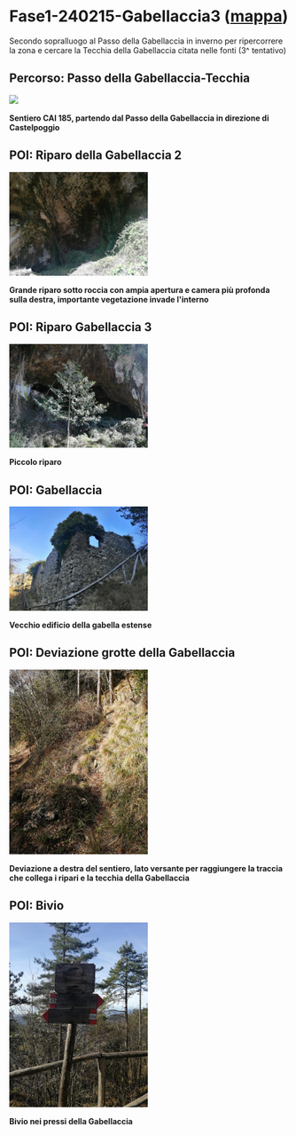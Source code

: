 # Fase1-240215-Gabellaccia3 ([mappa](https://umap.openstreetmap.fr/it/map/fase1-240215-passodellagabellaccia_1067183))
Secondo sopralluogo al Passo della Gabellaccia in inverno per ripercorrere la zona e cercare la Tecchia della Gabellaccia citata nelle fonti (3^ tentativo)
## Percorso: Passo della Gabellaccia-Tecchia
[<img src='/vignettes/VNw5KvhK.jpg' width='250'/>](/vignettes/VNw5KvhK.jpg) 

**Sentiero CAI 185, partendo dal Passo della Gabellaccia in direzione di Castelpoggio**
## POI: Riparo della Gabellaccia 2
[<img src='/vignettes/635qNStR.jpg' width='250'/>](/vignettes/635qNStR.jpg) 

**Grande riparo sotto roccia con ampia apertura e camera più profonda sulla destra, importante vegetazione invade l'interno**
## POI: Riparo Gabellaccia 3
[<img src='/vignettes/vmvTkMFb.jpg' width='250'/>](/vignettes/vmvTkMFb.jpg) 

**Piccolo riparo**
## POI: Gabellaccia
[<img src='/vignettes/J0XZ567H.jpg' width='250'/>](/vignettes/J0XZ567H.jpg) 

**Vecchio edificio della gabella estense**
## POI: Deviazione grotte della Gabellaccia
[<img src='/vignettes/9F4GWfGF.jpg' width='250'/>](/vignettes/9F4GWfGF.jpg) 

**Deviazione a destra del sentiero, lato versante per raggiungere la traccia che collega i ripari e la tecchia della Gabellaccia**
## POI: Bivio
[<img src='/vignettes/Cx6GRjrW.jpg' width='250'/>](/vignettes/Cx6GRjrW.jpg) 

**Bivio nei pressi della Gabellaccia**
